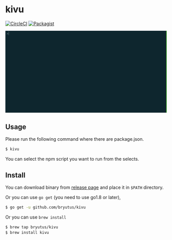 # kivu

[![CircleCI](https://circleci.com/gh/bryutus/kivu/tree/master.svg?style=shield)](https://circleci.com/gh/bryutus/kivu/tree/master)
[![Packagist](https://img.shields.io/packagist/l/doctrine/orm.svg)](https://github.com/bryutus/kivu/blob/master/LICENSE)

![demo](https://github.com/bryutus/kivu/blob/media/media/kivu.gif)

## Usage
Please run the following command where there are package.json.

```bash
$ kivu
```

You can select the npm script you want to run from the selects.

## Install

You can download binary from [release page]( https://github.com/bryutus/kivu/releases ) and place it in `$PATH` directory.

Or you can use `go get` (you need to use go1.8 or later),

```bash
$ go get -u github.com/bryutus/kivu
```

Or you can use `brew install`

```bash
$ brew tap bryutus/kivu
$ brew install kivu
```
